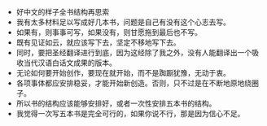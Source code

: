 - 好中文的样子全书结构再思索
- 我有太多材料足以写成好几本书，问题是自己有没有这个心志去写。
- 如果有，则事事可写，如果没有，则甘愿拖到最后也不写。
- 既有见证如云，就应该写下去，坚定不移地写下去。
- 同时，要把圣经翻译进行到底，因为这经除了我之外，没有人能翻译出一个吸收当代汉语白话文成果的版本。
- 无论如何要开始创作，要现在就开始，而不是踟蹰犹豫，无动于衷。
- 各项事体都应安排稳妥，才能开始新创造。否则，只不过是在不断地原地绕圈子。
- 所以书的结构应该能够安排好，或者一次性安排五本书的结构。
- 我觉得一次写五本书是完全可行的，如果你说不行，那是因为信心不足。
